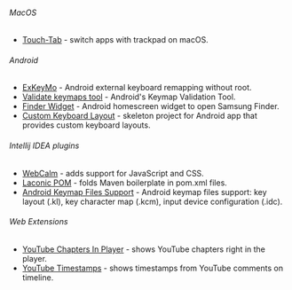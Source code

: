 ###### MacOS
- [Touch-Tab](https://github.com/ris58h/Touch-Tab) - switch apps with trackpad on macOS. 

###### Android
- [ExKeyMo](https://github.com/ris58h/exkeymo-web) - Android external keyboard remapping without root. 
- [Validate keymaps tool](https://github.com/ris58h/validatekeymaps) -  Android's Keymap Validation Tool.
- [Finder Widget](https://github.com/ris58h/galaxyfinder-widget) - Android homescreen widget to open Samsung Finder.
- [Custom Keyboard Layout](https://github.com/ris58h/custom-keyboard-layout) - skeleton project for Android app that provides custom keyboard layouts.

###### Intellij IDEA plugins
- [WebCalm](https://github.com/ris58h/WebCalm) - adds support for JavaScript and CSS.
- [Laconic POM](https://github.com/ris58h/laconic-pom) - folds Maven boilerplate in pom.xml files.
- [Android Keymap Files Support](https://github.com/ris58h/android-keymaps-intellij) - Android keymap files support: key layout (.kl), key character map (.kcm), input device configuration (.idc).

###### Web Extensions
- [YouTube Chapters In Player](https://github.com/ris58h/youtube-chapters-in-player) - shows YouTube chapters right in the player.
- [YouTube Timestamps](https://github.com/ris58h/youtube-timestamps) - shows timestamps from YouTube comments on timeline.
